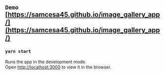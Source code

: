 ## `Demo ` [https://samcesa45.github.io/image_gallery_app/](https://samcesa45.github.io/image_gallery_app/)

### `yarn start`

Runs the app in the development mode.\
Open [http://localhost:3000](http://localhost:3000) to view it in the browser.





